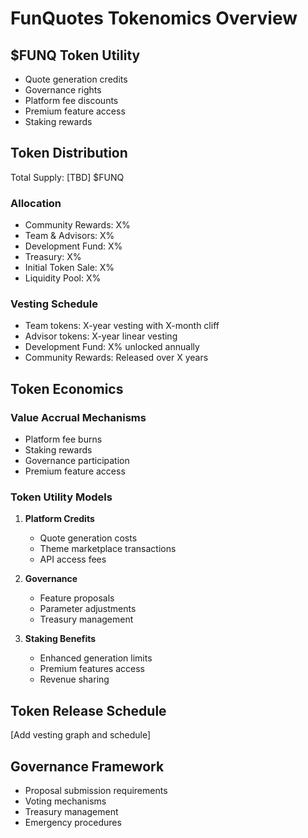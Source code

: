 # FunQuotes Tokenomics Overview

## $FUNQ Token Utility
- Quote generation credits
- Governance rights
- Platform fee discounts
- Premium feature access
- Staking rewards

## Token Distribution
Total Supply: [TBD] $FUNQ

### Allocation
- Community Rewards: X%
- Team & Advisors: X%
- Development Fund: X%
- Treasury: X%
- Initial Token Sale: X%
- Liquidity Pool: X%

### Vesting Schedule
- Team tokens: X-year vesting with X-month cliff
- Advisor tokens: X-year linear vesting
- Development Fund: X% unlocked annually
- Community Rewards: Released over X years

## Token Economics
### Value Accrual Mechanisms
- Platform fee burns
- Staking rewards
- Governance participation
- Premium feature access

### Token Utility Models
1. **Platform Credits**
   - Quote generation costs
   - Theme marketplace transactions
   - API access fees

2. **Governance**
   - Feature proposals
   - Parameter adjustments
   - Treasury management

3. **Staking Benefits**
   - Enhanced generation limits
   - Premium features access
   - Revenue sharing

## Token Release Schedule
[Add vesting graph and schedule]

## Governance Framework
- Proposal submission requirements
- Voting mechanisms
- Treasury management
- Emergency procedures 